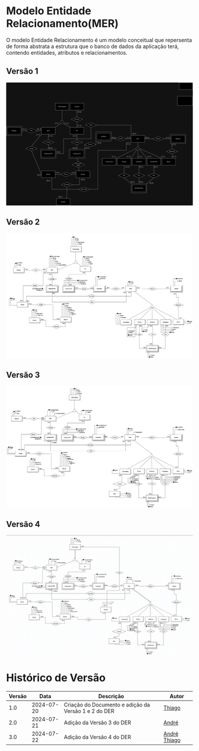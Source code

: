 # Modelo Entidade Relacionamento(MER)
O modelo Entidade Relacionamento é um modelo conceitual que repersenta de forma abstrata a estrutura 
que o banco de dados da aplicação terá, contendo entidades, atributos e relacionamentos.

## Versão 1
<img src= './../../Images/DER-TerrariaV1.png'>

## Versão 2
<img src= './../../Images/DER-TerrariaV2.png'>

## Versão 3 
<img src= './../../Images/DER-TerrariaV3.png'>

## Versão 4
<img src= './../../Images/DER-TerrariaV4.png'>

# Histórico de Versão

| Versão | Data       | Descrição                                     | Autor       |
|--------|------------|-----------------------------------------------|-------------|
| 1.0    | 2024-07-20 | Criação do Documento e adição da Versão 1 e 2 do DER        | [Thiago](https://github.com/Thiab394)  |
| 2.0    | 2024-07-21 | Adição da Versão 3 do DER        | [André](https://github.com/AGoretti)
| 3.0    | 2024-07-22 | Adição da Versão 4 do DER        | [André](https://github.com/AGoretti) [Thiago](https://github.com/Thiab394)

